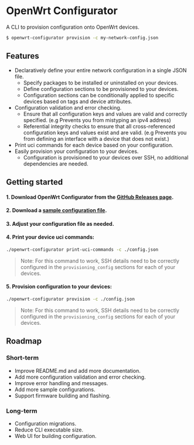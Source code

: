 # OpenWrt Configurator

A CLI to provision configuration onto OpenWrt devices.

```sh
$ openwrt-configurator provision -c my-network-config.json
```

## Features

- Declaratively define your entire network configuration in a single JSON file.
  - Specify packages to be installed or uninstalled on your devices.
  - Define configuration sections to be provisioned to your devices.
  - Configuration sections can be conditionally applied to specific devices based on tags and device attributes.
- Configuration validation and error checking.
  - Ensure that all configuration keys and values are valid and correctly specified. (e.g Prevents you from mistyping an ipv4 address)
  - Referential integrity checks to ensure that all cross-referenced configuration keys and values exist and are valid. (e.g Prevents you from defining an interface with a device that does not exist.)
- Print uci commands for each device based on your configuration.
- Easily provision your configuration to your devices.
  - Configuration is provisioned to your devices over SSH, no additional dependencies are needed.

## Getting started

#### 1. Download OpenWrt Configurator from the [GitHub Releases page](https://github.com/jasrusable/openwrt-configurator/releases).

#### 2. Download a [sample configuration file](https://github.com/jasrusable/openwrt-configurator/tree/main/sampleConfigs).

#### 3. Adjust your configuration file as needed.

#### 4. Print your device uci commands:

```sh
./openwrt-configurator print-uci-commands -c ./config.json
```

> Note: For this command to work, SSH details need to be correctly configured in the `provisioning_config` sections for each of your devices.

#### 5. Provision configuration to your devices:

```sh
./openwrt-configurator provision -c ./config.json
```

> Note: For this command to work, SSH details need to be correctly configured in the `provisioning_config` sections for each of your devices.

## Roadmap

### Short-term

- Improve README.md and add more documentation.
- Add more configuration validation and error checking.
- Improve error handling and messages.
- Add more sample configurations.
- Support firmware building and flashing.

### Long-term

- Configuration migrations.
- Reduce CLI executable size.
- Web UI for building configuration.
